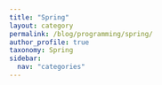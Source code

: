 ```yaml
---
title: "Spring"
layout: category
permalink: /blog/programming/spring/
author_profile: true
taxonomy: Spring
sidebar:
  nav: "categories"
---
```


